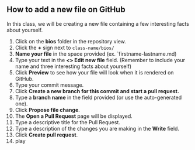 ## How to add a new file on GitHub

In this class, we will be creating a new file containing a few interesting facts about yourself.

1. Click on the **bios** folder in the repository view.
2. Click the **+** sign next to `class-name/bios/`
3. **Name your file** in the space provided (ex. `firstname-lastname.md)
4. Type your text in the **<> Edit new file** field. (Remember to include your name and three interesting facts about yourself)
5. Click **Preview** to see how your file will look when it is rendered on GitHub.
6. Type your commit message.
7. Click **Create a new branch for this commit and start a pull request.**
8. Type a **branch name** in the field provided (or use the auto-generated one).
9. Click **Propose file change**.
10. The **Open a Pull Request** page will be displayed.
11. Type a descriptive title for the Pull Request.
12. Type a description of the changes you are making in the **Write** field.
13. Click **Create pull request**.
14. play